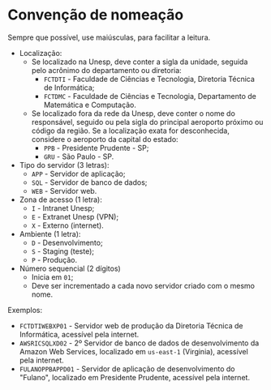 # Convenção de nomeação

Sempre que possível, use maiúsculas, para facilitar a leitura.

- Localização:
  - Se localizado na Unesp, deve conter a sigla da unidade, seguida pelo acrônimo do departamento ou diretoria:
    - `FCTDTI` - Faculdade de Ciências e Tecnologia, Diretoria Técnica de Informática;
    - `FCTDMC` - Faculdade de Ciências e Tecnologia, Departamento de Matemática e Computação.
  - Se localizado fora da rede da Unesp, deve conter o nome do responsável, seguido ou pela sigla do principal aeroporto próximo ou código da região. Se a localização exata for desconhecida, considere o aeroporto da capital do estado:
    - `PPB` - Presidente Prudente - SP;
    - `GRU` - São Paulo - SP.
- Tipo do servidor (3 letras):
  - `APP` - Servidor de aplicação;
  - `SQL` - Servidor de banco de dados;
  - `WEB` - Servidor web.
- Zona de acesso (1 letra):
  - `I` - Intranet Unesp;
  - `E` - Extranet Unesp (VPN);
  - `X` - Externo (internet).
- Ambiente (1 letra):
  - `D` - Desenvolvimento;
  - `S` - Staging (teste);
  - `P` - Produção.
- Número sequencial (2 dígitos)
  - Inicia em `01`;
  - Deve ser incrementado a cada novo servidor criado com o mesmo nome.

Exemplos:

- `FCTDTIWEBXP01` - Servidor web de produção da Diretoria Técnica de Informática, acessível pela internet.
- `AWSRICSQLXD02` - 2º Servidor de banco de dados de desenvolvimento da Amazon Web Services, localizado em `us-east-1` (Virginia), acessível pela internet.
- `FULANOPPBAPPD01` - Servidor de aplicação de desenvolvimento do "Fulano", localizado em Presidente Prudente, acessível pela internet.
